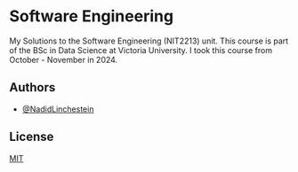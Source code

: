 # Software Engineering

My Solutions to the Software Engineering (NIT2213) unit. This course is part of the BSc in Data Science at Victoria University. I took this course from October - November in 2024.

## Authors

- [@NadidLinchestein](https://github.com/NadidLinchestein)

## License

[MIT](https://choosealicense.com/licenses/mit/)
